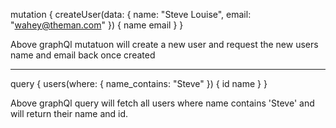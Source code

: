 mutation {
  createUser(data: {
    name: "Steve Louise",
    email: "wahey@theman.com"
  }) {
    name
    email
  }
}

Above graphQl mutatuon will create a new user and request the new users name and email back once created

---------------

query {
  users(where: {
    name_contains: "Steve"
  }) {
    id
    name
  }
}

Above graphQl query will fetch all users where name contains 'Steve' and will return their name and id.